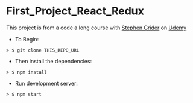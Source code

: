 # First_Project_React_Redux

This project is from a code a long course with [Stephen Grider](https://github.com/stephengrider) on [Udemy](https://www.udemy.com)


* To Begin:

```
> $ git clone THIS_REPO_URL
```

* Then install the dependencies:

```
> $ npm install
```

* Run development server:

```
> $ npm start
```
